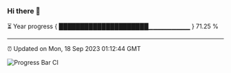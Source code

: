 ### Hi there 👋

⏳ Year progress { █████████████████████▁▁▁▁▁▁▁▁▁ } 71.25 %

---

⏰ Updated on Mon, 18 Sep 2023 01:12:44 GMT

![Progress Bar CI](https://github.com/ZhaoGui/ZhaoGui/workflows/Progress%20Bar%20CI/badge.svg)
